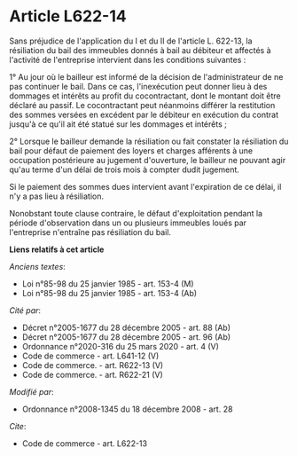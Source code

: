 # Article L622-14

Sans préjudice de l'application du I et du II de l'article L. 622-13, la résiliation du bail des immeubles donnés à bail au
débiteur et affectés à l'activité de l'entreprise intervient dans les conditions suivantes : 

1° Au jour où le bailleur est informé de la décision de l'administrateur de ne pas continuer le bail. Dans ce cas,
l'inexécution peut donner lieu à des dommages et intérêts au profit du cocontractant, dont le montant doit être déclaré au
passif. Le cocontractant peut néanmoins différer la restitution des sommes versées en excédent par le débiteur en exécution
du contrat jusqu'à ce qu'il ait été statué sur les dommages et intérêts ; 

2° Lorsque le bailleur demande la résiliation ou fait constater la résiliation du bail pour défaut de paiement des loyers et
charges afférents à une occupation postérieure au jugement d'ouverture, le bailleur ne pouvant agir qu'au terme d'un délai de
trois mois à compter dudit jugement. 

Si le paiement des sommes dues intervient avant l'expiration de ce délai, il n'y a pas lieu à résiliation. 

Nonobstant toute clause contraire, le défaut d'exploitation pendant la période d'observation dans un ou plusieurs immeubles
loués par l'entreprise n'entraîne pas résiliation du bail.

**Liens relatifs à cet article**

_Anciens textes_:

  - Loi n°85-98 du 25 janvier 1985 - art. 153-4 (M)
  - Loi n°85-98 du 25 janvier 1985 - art. 153-4 (Ab)

_Cité par_:

  - Décret n°2005-1677 du 28 décembre 2005 - art. 88 (Ab)
  - Décret n°2005-1677 du 28 décembre 2005 - art. 96 (Ab)
  - Ordonnance n°2020-316 du 25 mars 2020 - art. 4 (V)
  - Code de commerce - art. L641-12 (V)
  - Code de commerce. - art. R622-13 (V)
  - Code de commerce. - art. R622-21 (V)

_Modifié par_:

  - Ordonnance n°2008-1345 du 18 décembre 2008 - art. 28

_Cite_:

  - Code de commerce - art. L622-13
